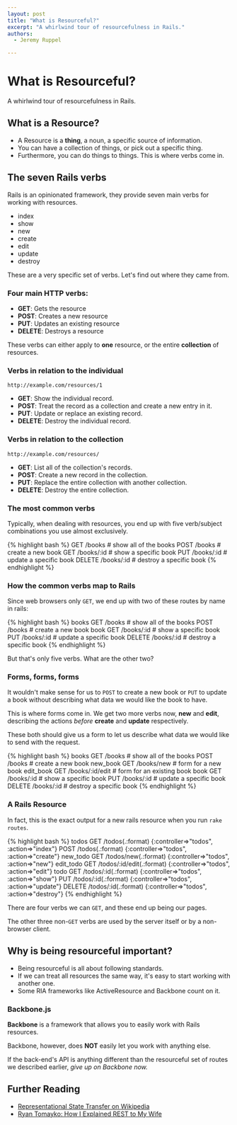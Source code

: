 ```yaml
---
layout: post
title: "What is Resourceful?"
excerpt: "A whirlwind tour of resourcefulness in Rails."
authors:
  - Jeremy Ruppel

---
```


# What is Resourceful?

A whirlwind tour of resourcefulness in Rails.

## What is a Resource?

- A Resource is a **thing**, a noun, a specific source of information.
- You can have a collection of things, or pick out a specific thing.
- Furthermore, you can do things to things. This is where verbs come in.

## The seven Rails verbs

Rails is an opinionated framework, they provide seven main verbs for working with resources.

- index
- show
- new
- create
- edit
- update
- destroy

These are a very specific set of verbs. Let's find out where they came from.

### Four main HTTP verbs:

- **GET**: Gets the resource
- **POST**: Creates a new resource
- **PUT**: Updates an existing resource
- **DELETE**: Destroys a resource

These verbs can either apply to **one** resource, or the entire **collection** of resources.

### Verbs in relation to the individual

`http://example.com/resources/1`

- **GET**: Show the individual record.
- **POST**: Treat the record as a collection and create a new entry in it.
- **PUT**: Update or replace an existing record.
- **DELETE**: Destroy the individual record.

### Verbs in relation to the collection

`http://example.com/resources/`

- **GET**: List all of the collection's records.
- **POST**: Create a new record in the collection.
- **PUT**: Replace the entire collection with another collection.
- **DELETE**: Destroy the entire collection.

### The most common verbs

Typically, when dealing with resources, you end up with five verb/subject combinations you use almost exclusively.

{% highlight bash %}
GET     /books      # show all of the books
POST    /books      # create a new book
GET     /books/:id  # show a specific book
PUT     /books/:id  # update a specific book
DELETE  /books/:id  # destroy a specific book
{% endhighlight %}

### How the common verbs map to Rails

Since web browsers only `GET`, we end up with two of these routes by name in rails:

{% highlight bash %}
books  GET     /books      # show all of the books
       POST    /books      # create a new book
 book  GET     /books/:id  # show a specific book
       PUT     /books/:id  # update a specific book
       DELETE  /books/:id  # destroy a specific book
{% endhighlight %}

But that's only five verbs. What are the other two?

### Forms, forms, forms

It wouldn't make sense for us to `POST` to create a new book or `PUT` to update a book without describing what data we would like the book to have.

This is where forms come in. We get two more verbs now, **new** and **edit**, describing the actions *before* **create** and **update** respectively.

These both should give us a form to let us describe what data we would like to send with the request.

{% highlight bash %}
    books  GET     /books           # show all of the books
           POST    /books           # create a new book
 new_book  GET     /books/new       # form for a new book
edit_book  GET     /books/:id/edit  # form for an existing book
     book  GET     /books/:id       # show a specific book
           PUT     /books/:id       # update a specific book
           DELETE  /books/:id       # destroy a specific book
{% endhighlight %}

### A Rails Resource

In fact, this is the exact output for a new rails resource when you run `rake routes`.

{% highlight bash %}
    todos GET    /todos(.:format)          {:controller=>"todos", :action=>"index"}
          POST   /todos(.:format)          {:controller=>"todos", :action=>"create"}
 new_todo GET    /todos/new(.:format)      {:controller=>"todos", :action=>"new"}
edit_todo GET    /todos/:id/edit(.:format) {:controller=>"todos", :action=>"edit"}
     todo GET    /todos/:id(.:format)      {:controller=>"todos", :action=>"show"}
          PUT    /todos/:id(.:format)      {:controller=>"todos", :action=>"update"}
          DELETE /todos/:id(.:format)      {:controller=>"todos", :action=>"destroy"}
{% endhighlight %}

There are four verbs we can `GET`, and these end up being our pages. 

The other three non-`GET` verbs are used by the server itself or by a non-browser client.

## Why is being resourceful important?

- Being resourceful is all about following standards.
- If we can treat all resources the same way, it's easy to start working with another one.
- Some RIA frameworks like ActiveResource and Backbone count on it.

### Backbone.js

**Backbone** is a framework that allows you to easily work with Rails resources.

Backbone, however, does **NOT** easily let you work with anything else.

If the back-end's API is anything different than the resourceful set of routes we described earlier, *give up on Backbone now.*

<!--
  TODO more stuff here?
-->

## Further Reading

- [Representational State Transfer on Wikipedia](http://en.wikipedia.org/wiki/Representational_State_Transfer)
- [Ryan Tomayko: How I Explained REST to My Wife](http://tomayko.com/writings/rest-to-my-wife)
